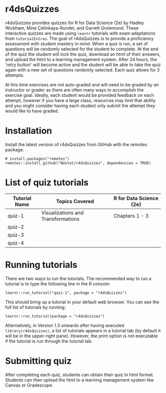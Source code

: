 # r4dsQuizzes

r4dsQuizzes provides quizzes for R for Data Science (2e) by Hadley Wickham, Mine Çetinkaya-Rundel, and Garrett Grolemund. These interactive quizzes are made using `learnr` tutorials with exam adaptations from `tutorialExtras`. The goal of r4dsQuizzes is to provide a proficiency assessment with student mastery in mind. When a quiz is run, a set of questions will be randomly selected for the student to complete. At the end of the quiz the student will lock the quiz, download an html of their answers, and upload the html to a learning management system. After 24 hours, the 'retry button' will become active and the student will be able to take the quiz again with a new set of questions randomly selected. Each quiz allows for 3 attempts.

At this time exercises are not auto-graded and will need to be graded by an instructor or grader as there are often many ways to accomplish the exercise goal. Ideally, each student would be provided feedback on each attempt, however if you have a large class, resources may limit that ability and you might consider having each student only submit the attempt they would like to have graded.

# Installation

Install the latest version of r4dsQuizzes from GitHub with the remotes package.

```{r}
# install.packages("remotes")
remotes::install_github("NUstat/r4dsQuizzes", dependencies = TRUE)
```

# List of quiz tutorials

| Tutorial Name | Topics Covered                     | R for Data Science (2e) |
|---------------|------------------------------------|-------------------------|
| quiz-1        | Visualizations and Transformations | Chapters 1 - 3          |
| quiz-2        |                                    |                         |
| quiz-3        |                                    |                         |
| quiz-4        |                                    |                         |

# Running tutorials

There are two ways to run the tutorials. The recommended way to run a tutorial is to type the following line in the R console:

`learnr::run_tutorial("quiz-1", package = "r4dsQuizzes")`

This should bring up a tutorial in your default web browser. You can see the full list of tutorials by running:

`learnr::run_tutorial(package = "r4dsQuizzes")`

Alternatively, in Version 1.3 onwards after having executed `library(r4dsQuizzes)`, a list of tutorials appears in a tutorial tab (by default it will be in the upper-right pane). However, the print option is not executable if the tutorial is run through the tutorial tab.

# Submitting quiz

After completing each quiz, students can obtain their quiz in html format. Students can then upload the html to a learning management system like Canvas or Gradescope.
